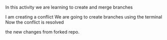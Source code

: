 In this activity we are learning to create and merge branches

I am creating a conflict
We are going to create branches using the terminal
Now the conflict is resolved

the new changes from forked repo.
